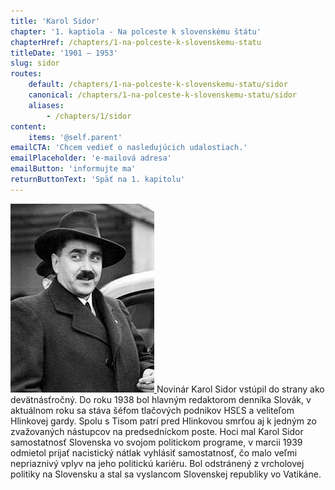```yaml
---
title: 'Karol Sidor'
chapter: '1. kaptiola - Na polceste k slovenskému štátu'
chapterHref: /chapters/1-na-polceste-k-slovenskemu-statu
titleDate: '1901 – 1953'
slug: sidor
routes:
    default: /chapters/1-na-polceste-k-slovenskemu-statu/sidor
    canonical: /chapters/1-na-polceste-k-slovenskemu-statu/sidor
    aliases:
        - /chapters/1/sidor
content:
    items: '@self.parent'
emailCTA: 'Chcem vedieť o nasledujúcich udalostiach.'
emailPlaceholder: 'e-mailová adresa'
emailButton: 'informujte ma'
returnButtonText: 'Späť na 1. kapitolu'
---
```


[![Neznámy autor. Karol Sidor na letisku vo Varšave. 1938. Poľský národný digitálny archív](Karol_Sidor_1938_WIKIPEDIA.jpg)
](https://sk.wikipedia.org/wiki/Karol_Sidor#/media/File:Karol_Sidor_1938_(Warschau).jpg)
<span class="drop-cap">N</span>ovinár Karol Sidor vstúpil do strany ako devätnásťročný. Do roku 1938 bol hlavným redaktorom denníka Slovák, v aktuálnom roku sa stáva šéfom tlačových podnikov HSĽS a veliteľom Hlinkovej gardy. Spolu s Tisom patrí pred Hlinkovou smrťou aj k jedným zo zvažovaných nástupcov na predsedníckom poste. Hoci mal Karol Sidor samostatnosť Slovenska vo svojom politickom programe, v marcii 1939 odmietol prijať nacistický nátlak vyhlásiť samostatnosť, čo malo veľmi nepriaznivý vplyv na jeho politickú kariéru. Bol odstránený z vrcholovej politiky na Slovensku a stal sa vyslancom Slovenskej republiky vo Vatikáne.